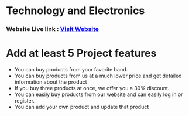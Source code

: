 
<h1>Technology and Electronics</h1>
<h3>Website Live link :  <a style="color: blue;" href="" class="blue-link">Visit Website</a> </h3>

<h1>Add at least 5 Project features</h1>
<ul>
    <li>You can buy products from your favorite band.</li>
    <li>You can buy products from us at a much lower price and get detailed information about the product</li>
    <li>If you buy three products at once, we offer you a 30% discount.</li>
    <li>You can easily buy products from our website and can easily log in or register.</li>
    <li>You can add your own product and update that product</li>
</ul>